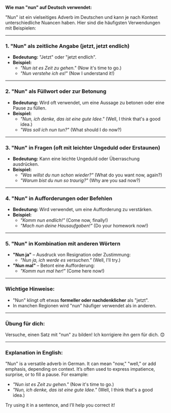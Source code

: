 **Wie man "nun" auf Deutsch verwendet:**

"Nun" ist ein vielseitiges Adverb im Deutschen und kann je nach Kontext unterschiedliche Nuancen haben. Hier sind die häufigsten Verwendungen mit Beispielen:

---

### 1. **"Nun" als zeitliche Angabe (jetzt, jetzt endlich)**
   - **Bedeutung:** "Jetzt" oder "jetzt endlich".
   - **Beispiel:**
     - *"Nun ist es Zeit zu gehen."* (Now it's time to go.)
     - *"Nun verstehe ich es!"* (Now I understand it!)

---

### 2. **"Nun" als Füllwort oder zur Betonung**
   - **Bedeutung:** Wird oft verwendet, um eine Aussage zu betonen oder eine Pause zu füllen.
   - **Beispiel:**
     - *"Nun, ich denke, das ist eine gute Idee."* (Well, I think that's a good idea.)
     - *"Was soll ich nun tun?"* (What should I do now?)

---

### 3. **"Nun" in Fragen (oft mit leichter Ungeduld oder Erstaunen)**
   - **Bedeutung:** Kann eine leichte Ungeduld oder Überraschung ausdrücken.
   - **Beispiel:**
     - *"Was willst du nun schon wieder?"* (What do you want now, again?)
     - *"Warum bist du nun so traurig?"* (Why are you sad now?)

---

### 4. **"Nun" in Aufforderungen oder Befehlen**
   - **Bedeutung:** Wird verwendet, um eine Aufforderung zu verstärken.
   - **Beispiel:**
     - *"Komm nun endlich!"* (Come now, finally!)
     - *"Mach nun deine Hausaufgaben!"* (Do your homework now!)

---

### 5. **"Nun" in Kombination mit anderen Wörtern**
   - **"Nun ja"** – Ausdruck von Resignation oder Zustimmung:
     - *"Nun ja, ich werde es versuchen."* (Well, I'll try.)
   - **"Nun mal"** – Betont eine Aufforderung:
     - *"Komm nun mal her!"* (Come here now!)

---

### **Wichtige Hinweise:**
- "Nun" klingt oft etwas **formeller oder nachdenklicher** als "jetzt".
- In manchen Regionen wird "nun" häufiger verwendet als in anderen.

---
### **Übung für dich:**
Versuche, einen Satz mit "nun" zu bilden! Ich korrigiere ihn gern für dich. 😊

---
### **Explanation in English:**
"Nun" is a versatile adverb in German. It can mean "now," "well," or add emphasis, depending on context. It’s often used to express impatience, surprise, or to fill a pause. For example:
- *"Nun ist es Zeit zu gehen."* (Now it's time to go.)
- *"Nun, ich denke, das ist eine gute Idee."* (Well, I think that's a good idea.)

Try using it in a sentence, and I’ll help you correct it!

